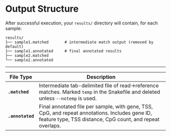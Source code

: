 
# Output Structure

After successful execution, your `results/` directory will contain, for each sample:

```
results/
├── sample1.matched       # intermediate match output (removed by default)
├── sample1.annotated     # final annotated results
├── sample2.matched
└── sample2.annotated
``` 
--- 

| File Type     | Description |
|---------------|-------------|
| **`.matched`**   | Intermediate tab-delimited file of read→reference matches. Marked `temp` in the Snakefile and deleted unless `--notemp` is used. |
| **`.annotated`** | Final annotated file per sample, with gene, TSS, CpG, and repeat annotations. Includes gene ID, feature type, TSS distance, CpG count, and repeat overlaps. |

